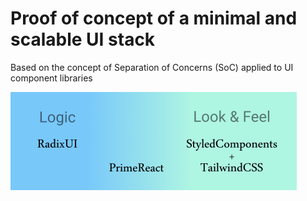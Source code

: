 # Proof of concept of a minimal and scalable UI stack
Based on the concept of Separation of Concerns (SoC) applied to UI component libraries

![plot](src/assets/stacks.png)